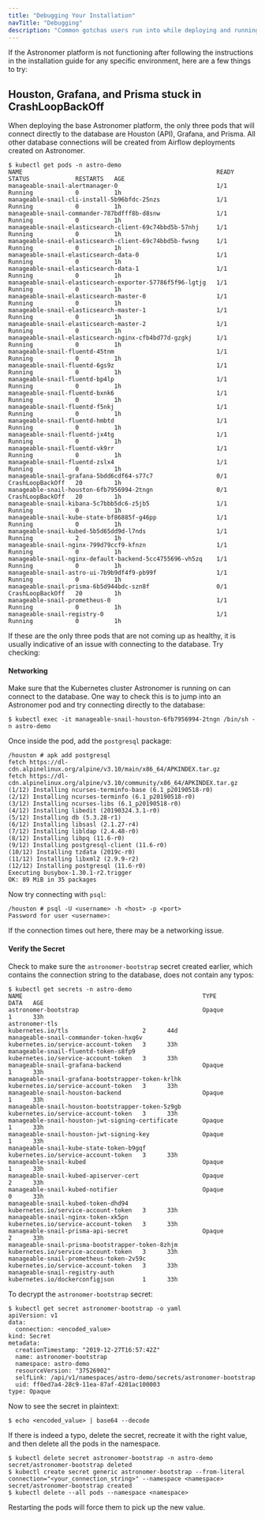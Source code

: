 ```yaml
---
title: "Debugging Your Installation"
navTitle: "Debugging"
description: "Common gotchas users run into while deploying and running Astronomer Enterprise."
---
```



If the Astronomer platform is not functioning after following the instructions in the installation guide for any specific environment, here are a few things to try:

## Houston, Grafana, and Prisma stuck in CrashLoopBackOff

When deploying the base Astronomer platform, the only three pods that will connect directly to the database are Houston (API), Grafana, and Prisma. All other database connections will be created from Airflow deployments created on Astronomer.

```
$ kubectl get pods -n astro-demo
NAME                                                       READY   STATUS             RESTARTS   AGE
manageable-snail-alertmanager-0                            1/1     Running            0          1h
manageable-snail-cli-install-5b96bfdc-25nzs                1/1     Running            0          1h
manageable-snail-commander-787bdfff8b-d8snw                1/1     Running            0          1h
manageable-snail-elasticsearch-client-69c74bbd5b-57nhj     1/1     Running            0          1h
manageable-snail-elasticsearch-client-69c74bbd5b-fwsng     1/1     Running            0          1h
manageable-snail-elasticsearch-data-0                      1/1     Running            0          1h
manageable-snail-elasticsearch-data-1                      1/1     Running            0          1h
manageable-snail-elasticsearch-exporter-57786f5f96-lgtjg   1/1     Running            0          1h
manageable-snail-elasticsearch-master-0                    1/1     Running            0          1h
manageable-snail-elasticsearch-master-1                    1/1     Running            0          1h
manageable-snail-elasticsearch-master-2                    1/1     Running            0          1h
manageable-snail-elasticsearch-nginx-cfb4bd77d-gzgkj       1/1     Running            0          1h
manageable-snail-fluentd-45tnm                             1/1     Running            0          1h
manageable-snail-fluentd-6gs9z                             1/1     Running            0          1h
manageable-snail-fluentd-bp4lp                             1/1     Running            0          1h
manageable-snail-fluentd-bxnk6                             1/1     Running            0          1h
manageable-snail-fluentd-f5nkj                             1/1     Running            0          1h
manageable-snail-fluentd-hmbtd                             1/1     Running            0          1h
manageable-snail-fluentd-jx4tg                             1/1     Running            0          1h
manageable-snail-fluentd-vk9rr                             1/1     Running            0          1h
manageable-snail-fluentd-zslx4                             1/1     Running            0          1h
manageable-snail-grafana-5bdd6cdf64-s77c7                  0/1     CrashLoopBackOff   20         1h
manageable-snail-houston-6fb7956994-2tngn                  0/1     CrashLoopBackOff   20         1h
manageable-snail-kibana-5c7bbb5dc6-z5jb5                   1/1     Running            0          1h
manageable-snail-kube-state-bf86885f-g46pp                 1/1     Running            0          1h
manageable-snail-kubed-5b5d65dd9d-l7nds                    1/1     Running            2          1h
manageable-snail-nginx-799d79ccf9-kfnzn                    1/1     Running            0          1h
manageable-snail-nginx-default-backend-5cc4755696-vh5zq    1/1     Running            0          1h
manageable-snail-astro-ui-7b9b9df4f9-pb99f                 1/1     Running            0          1h
manageable-snail-prisma-6b5d944bdc-szn8f                   0/1     CrashLoopBackOff   20         1h
manageable-snail-prometheus-0                              1/1     Running            0          1h
manageable-snail-registry-0                                1/1     Running            0          1h
```

If these are the only three pods that are not coming up as healthy, it is usually indicative of an issue with connecting to the database. Try checking:

#### Networking
Make sure that the Kubernetes cluster Astronomer is running on can connect to the database. One way to check this is to jump into an Astronomer pod and try connecting directly to the database:

```
$ kubectl exec -it manageable-snail-houston-6fb7956994-2tngn /bin/sh -n astro-demo
```

Once inside the pod, add the `postgresql` package:

```
/houston # apk add postgresql
fetch https://dl-cdn.alpinelinux.org/alpine/v3.10/main/x86_64/APKINDEX.tar.gz
fetch https://dl-cdn.alpinelinux.org/alpine/v3.10/community/x86_64/APKINDEX.tar.gz
(1/12) Installing ncurses-terminfo-base (6.1_p20190518-r0)
(2/12) Installing ncurses-terminfo (6.1_p20190518-r0)
(3/12) Installing ncurses-libs (6.1_p20190518-r0)
(4/12) Installing libedit (20190324.3.1-r0)
(5/12) Installing db (5.3.28-r1)
(6/12) Installing libsasl (2.1.27-r4)
(7/12) Installing libldap (2.4.48-r0)
(8/12) Installing libpq (11.6-r0)
(9/12) Installing postgresql-client (11.6-r0)
(10/12) Installing tzdata (2019c-r0)
(11/12) Installing libxml2 (2.9.9-r2)
(12/12) Installing postgresql (11.6-r0)
Executing busybox-1.30.1-r2.trigger
OK: 89 MiB in 35 packages
```

Now try connecting with `psql`:

```
/houston # psql -U <username> -h <host> -p <port>
Password for user <username>: 

```
If the connection times out here, there may be a networking issue.

#### Verify the Secret
Check to make sure the `astronomer-bootstrap` secret created earlier, which contains the connection string to the database, does not contain any typos:

```
$ kubectl get secrets -n astro-demo
NAME                                                   TYPE                                  DATA   AGE
astronomer-bootstrap                                   Opaque                                1      33h
astronomer-tls                                         kubernetes.io/tls                     2      44d
manageable-snail-commander-token-hxq6v                 kubernetes.io/service-account-token   3      33h
manageable-snail-fluentd-token-s8fp9                   kubernetes.io/service-account-token   3      33h
manageable-snail-grafana-backend                       Opaque                                1      33h
manageable-snail-grafana-bootstrapper-token-krlhk      kubernetes.io/service-account-token   3      33h
manageable-snail-houston-backend                       Opaque                                1      33h
manageable-snail-houston-bootstrapper-token-5z9gb      kubernetes.io/service-account-token   3      33h
manageable-snail-houston-jwt-signing-certificate       Opaque                                1      33h
manageable-snail-houston-jwt-signing-key               Opaque                                1      33h
manageable-snail-kube-state-token-b9gqf                kubernetes.io/service-account-token   3      33h
manageable-snail-kubed                                 Opaque                                1      33h
manageable-snail-kubed-apiserver-cert                  Opaque                                2      33h
manageable-snail-kubed-notifier                        Opaque                                0      33h
manageable-snail-kubed-token-dhd94                     kubernetes.io/service-account-token   3      33h
manageable-snail-nginx-token-xk5pn                     kubernetes.io/service-account-token   3      33h
manageable-snail-prisma-api-secret                     Opaque                                2      33h
manageable-snail-prisma-bootstrapper-token-8zhjm       kubernetes.io/service-account-token   3      33h
manageable-snail-prometheus-token-2v59c                kubernetes.io/service-account-token   3      33h
manageable-snail-registry-auth                         kubernetes.io/dockerconfigjson        1      33h
```

To decrypt the `astronomer-bootstrap` secret:

```
$ kubectl get secret astronomer-bootstrap -o yaml
apiVersion: v1
data:
  connection: <encoded_value>
kind: Secret
metadata:
  creationTimestamp: "2019-12-27T16:57:42Z"
  name: astronomer-bootstrap
  namespace: astro-demo
  resourceVersion: "37526902"
  selfLink: /api/v1/namespaces/astro-demo/secrets/astronomer-bootstrap
  uid: ff0ed7a4-28c9-11ea-87af-4201ac100003
type: Opaque
```

Now to see the secret in plaintext:
```
$ echo <encoded_value> | base64 --decode
```

If there is indeed a typo, delete the secret, recreate it with the right value, and then delete all the pods in the namespace.

```
$ kubectl delete secret astronomer-bootstrap -n astro-demo
secret/astronomer-bootstrap deleted
$ kubectl create secret generic astronomer-bootstrap --from-literal connection="<your_connection_string>" --namespace <namespace>
secret/astronomer-bootstrap created
$ kubectl delete --all pods --namespace <namespace>
```

Restarting the pods will force them to pick up the new value.